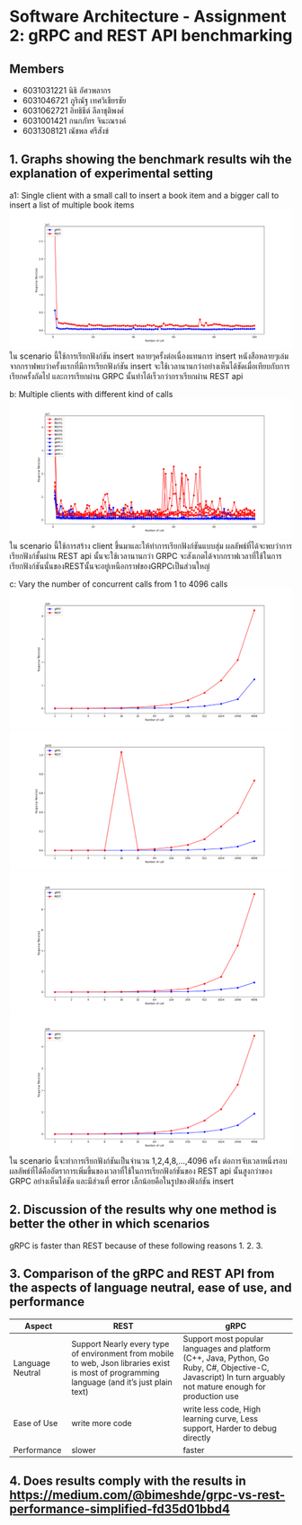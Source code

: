 # Software Architecture - Assignment 2: gRPC and REST API benchmarking


## Members

- 6031031221 นิธิ อัศวพลากร
- 6031046721 ภูริณัฐ เทศวิเชียรชัย
- 6031062721 อิทธิธีต์ ลีลาชุติพงศ์
- 6031001421 กนกภัทร จินะณรงค์
- 6031308121 ณัชพล ศรีสังข์ 

## 1. Graphs showing the benchmark results wih the explanation of experimental setting

a1: Single client with a small call to insert a book item and a bigger call to insert a list of multiple book items
![Scenario A](./images/ScenarioA_insert.png)
  ใน scenario นี้ใช้การเรียกฟังก์ชัน insert หลายๆครั้งต่อเนื่องแทนการ insert หนังสือหลายๆเล่ม จากกราฟพบว่าครั้งแรกที่มีการเรียกฟังก์ชัน insert จะใช้เวลานานกว่าอย่างเห็นได้ชัดเมื่อเทียบกับการเรียกครั้งถัดไป และการเรียกผ่าน GRPC นั้นทำได้เร็วกว่ากราเรียกผ่าน REST api

b: Multiple clients with different kind of calls
![Scenario ฺB](./images/ScenarioB_all.png)
  ใน scenario นี้ใช้การสร้าง client ขึ้นมาและให้ทำการเรียกฟังก์ชันแบบสุ่ม ผลลัพธ์ที่ได้จะพบว่าการเรียกฟังก์ชั้นผ่าน REST api นั้นจะใช้เวลานานกว่า GRPC จะสังเกตได้จากกราฟเวลาที่ใช้ในการเรียกฟังก์ชันนั้นของRESTนั้นจะอยู่เหนือกราฟของGRPCเป็นส่วนใหญ่ 

c: Vary the number of concurrent calls from 1 to 4096 calls
![Scenario ฺC](./images/ScenarioC_list.png)
![Scenario ฺC](./images/ScenarioC_insert.png)
![Scenario ฺC](./images/ScenarioC_get.png)
![Scenario ฺC](./images/ScenarioC_delete.png)
  ใน scenario นี้จะทำการเรียกฟังก์ชันเป็นจำนวน 1,2,4,8,...,4096 ครั้ง ต่อการจับเวลาหนึ่งรอบ ผลลัพธ์ที่ได้คืออัตราการเพิ่มขึ้นของเวลาที่ใช้ในการเรียกฟังก์ชันของ REST api นั้นสูงกว่าของ GRPC อย่างเห็นได้ชัด และมีส่วนที่ error เล็กน้อยคือในรูปของฟังก์ชัน insert 

## 2. Discussion of the results why one method is better the other in which scenarios

gRPC is faster than REST because of these following reasons
1. 
2. 
3. 


## 3. Comparison of the gRPC and REST API from the aspects of language neutral, ease of use, and performance


| Aspect        | REST                      | gRPC                |
| ------------- | ------------------------- | ------------------- |
| Language Neutral    | Support Nearly every type of environment from mobile to web, Json libraries exist is most of programming language (and it’s just plain text)     | Support most popular languages and platform (C++, Java, Python, Go Ruby, C#, Objective-C, Javascript) In turn arguably not mature enough for production use         |
| Ease of Use  | write more code | write less code, High learning curve, Less support, Harder to debug directly        |
| Performance     | slower    | faster    |


## 4. Does results comply with the results in https://medium.com/@bimeshde/grpc-vs-rest-performance-simplified-fd35d01bbd4



